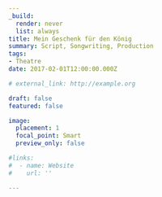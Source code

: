 ```yaml
---
_build:
  render: never
  list: always
title: Mein Geschenk für den König
summary: Script, Songwriting, Production
tags:
- Theatre
date: 2017-02-01T12:00:00.000Z

# external_link: http://example.org

draft: false
featured: false

image:
  placement: 1
  focal_point: Smart
  preview_only: false

#links:
#  - name: Website
#    url: ''

---
```


